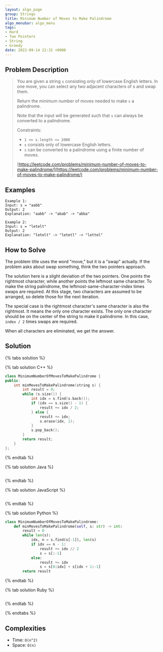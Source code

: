 ```yaml
---
layout: algo_page
group: Strings
title: Minimum Number of Moves to Make Palindrome
algo_menubar: algo_menu
tags:
- Hard
- Two Pointers
- String
- Greedy
date: 2022-09-14 22:31 +0900
---
```


## Problem Description
> You are given a string `s` consisting only of lowercase English letters.
> In one move, you can select any two adjacent characters of s and swap them.
>
> Return the minimum number of moves needed to make `s` a palindrome.
>
> Note that the input will be generated such that `s` can always be converted to a palindrome.
>
> Constraints:
> - `1 <= s.length <= 2000`
> - `s` consists only of lowercase English letters.
> - `s` can be converted to a palindrome using a finite number of moves.
>
> [https://leetcode.com/problems/minimum-number-of-moves-to-make-palindrome/](https://leetcode.com/problems/minimum-number-of-moves-to-make-palindrome/)

## Examples
```
Example 1:
Input: s = "aabb"
Output: 2
Explanation: "aabb" -> "abab" -> "abba"
```

```
Example 2:
Input: s = "letelt"
Output: 2
Explanation: "letelt" -> "letetl" -> "lettel"
```

## How to Solve
The problem title uses the word "move," but it is a "swap" actually.
If the problem asks about swap something, think the two pointers approach.

The solution here is a slight deviation of the two pointers.
One points the rightmost character, while another points the leftmost same character.
To make the string palindrome, the leftmost-same-character-index times swaps are required.
At this stage, two characters are assumed to be arranged, so delete those for the next iteration.

The special case is the rightmost character's same character is also the rightmost.
It means the only one character exists.
The only one character should be on the center of the string to make it palindrome.
In this case, `index / 2` times swaps are required.

When all characters are eliminated, we get the answer.

## Solution

{% tabs solution %}

{% tab solution C++ %}
```cpp
class MinimumNumberOfMovesToMakePalindrome {
public:
    int minMovesToMakePalindrome(string s) {
        int result = 0;
        while (s.size()) {
            int idx = s.find(s.back());
            if (idx == s.size() - 1) {
                result += idx / 2;
            } else {
                result += idx;
                s.erase(idx, 1);
            }
            s.pop_back();
        }
        return result;
    }
};
```
{% endtab %}

{% tab solution Java %}
```java

```
{% endtab %}

{% tab solution JavaScript %}
```js

```
{% endtab %}

{% tab solution Python %}
```python
class MinimumNumberOfMovesToMakePalindrome:
    def minMovesToMakePalindrome(self, s: str) -> int:
        result = 0
        while len(s):
            idx, n = s.find(s[-1]), len(s)
            if idx == n - 1:
                result += idx // 2
                s = s[:-1]
            else:
                result += idx
                s = s[0:idx] + s[idx + 1:-1]
        return result
```
{% endtab %}

{% tab solution Ruby %}
```ruby

```
{% endtab %}

{% endtabs %}


## Complexities
- Time: `O(n^2)`
- Space: `O(n)`
 
